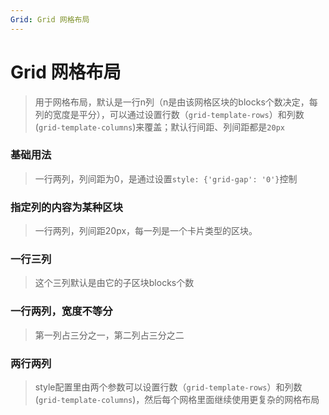 ```yaml
---
Grid: Grid 网格布局
---
```

# Grid 网格布局

>用于网格布局，默认是一行n列（n是由该网格区块的blocks个数决定，每列的宽度是平分），可以通过设置行数（`grid-template-rows`）和列数(`grid-template-columns`)来覆盖；默认行间距、列间距都是`20px`

### 基础用法

> 一行两列，列间距为0，是通过设置`style: {'grid-gap': '0'}`控制

<ClientOnly>
<block-grid-demo blockName="defaultGrid" onlineDemo="https://codepen.io/w3cmark/pen/eYOjPWo"/>
</ClientOnly>

### 指定列的内容为某种区块

> 一行两列，列间距20px，每一列是一个卡片类型的区块。

<ClientOnly>
<block-grid-demo blockName="cardCloumnGrid" onlineDemo="https://codepen.io/w3cmark/pen/JjPBmJd"/>
</ClientOnly>

### 一行三列

> 这个三列默认是由它的子区块blocks个数

<ClientOnly>
<block-grid-demo blockName="grid3" onlineDemo="https://codepen.io/w3cmark/pen/RwbBegp"/>
</ClientOnly>

### 一行两列，宽度不等分

> 第一列占三分之一，第二列占三分之二

<ClientOnly>
<block-grid-demo blockName="grid4" onlineDemo="https://codepen.io/w3cmark/pen/BaBPqZJ"/>
</ClientOnly>

### 两行两列

> style配置里由两个参数可以设置行数（`grid-template-rows`）和列数(`grid-template-columns`)，然后每个网格里面继续使用更复杂的网格布局

<ClientOnly>
<block-grid-demo blockName="grid5" onlineDemo="https://codepen.io/w3cmark/pen/XWrBxgv"/>
</ClientOnly>


